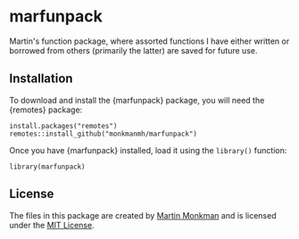 # marfunpack

Martin's function package, where assorted functions I have either written or borrowed from others (primarily the latter) are saved for future use.


## Installation

To download and install the {marfunpack} package, you will need the {remotes}
package:

    install.packages("remotes")
    remotes::install_github("monkmanmh/marfunpack")

Once you have {marfunpack} installed, load it using the `library()` function:

    library(marfunpack)
    
    
## License

The files in this package are created by [Martin
Monkman](https://github.com/MonkmanMH) and is licensed under the [MIT License](LICENSE).



    

